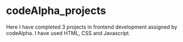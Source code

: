 # codeAlpha_projects
Here I have completed 3 projects in frontend development assigned by codeAlpha. I have used HTML, CSS and Javascript.
